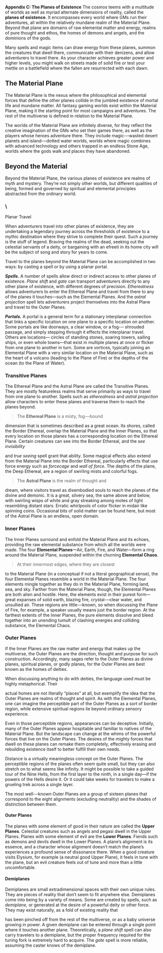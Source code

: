 **Appendix C: The Planes of Existence** The cosmos teems with a
multitude of worlds as well as myriad alternate dimensions of reality,
called the **planes of existence**. It encompasses every world where GMs
run their adventures, all within the relatively mundane realm of the
Material Plane. Beyond that plane are domains of raw elemental matter
and energy, realms of pure thought and ethos, the homes of demons and
angels, and the dominions of the gods.

Many spells and magic items can draw energy from these planes, summon
the creatures that dwell there, communicate with their denizens, and
allow adventurers to travel there. As your character achieves greater
power and higher levels, you might walk on streets made of solid fire or
test your mettle on a battlefield where the fallen are resurrected with
each dawn.

The Material Plane
------------------

The Material Plane is the nexus where the philosophical and elemental
forces that define the other planes collide in the jumbled existence of
mortal life and mundane matter. All fantasy gaming worlds exist within
the Material Plane, making it the starting point for most campaigns and
adventures. The rest of the multiverse is defined in relation to the
Material Plane.

The worlds of the Material Plane are infinitely diverse, for they
reflect the creative imagination of the GMs who set their games there,
as well as the players whose heroes adventure there. They include
magic-­‐‑wasted desert planets and island-­‐‑dotted water worlds, worlds
where magic combines with advanced technology and others trapped in an
endless Stone Age, worlds where the gods walk and places they have
abandoned.

Beyond the Material
-------------------

Beyond the Material Plane, the various planes of existence are realms of
myth and mystery. They’re not simply other worlds, but different
qualities of being, formed and governed by spiritual and elemental
principles abstracted from the ordinary world.

### \
Planar Travel

When adventurers travel into other planes of existence, they are
undertaking a legendary journey across the thresholds of existence to a
mythic destination where they strive to complete their quest. Such a
journey is the stuff of legend. Braving the realms of the dead, seeking
out the celestial servants of a deity, or bargaining with an efreeti in
its home city will be the subject of song and story for years to come.

Travel to the planes beyond the Material Plane can be accomplished in
two ways: by casting a spell or by using a planar portal.

***Spells.*** A number of spells allow direct or indirect access to
other planes of existence. *Plane shift* and *gate* can transport
adventurers directly to any other plane of existence, with different
degrees of precision. *Etherealness* allows adventurers to enter the
Ethereal Plane and travel from there to any of the planes it
touches—such as the Elemental Planes. And the *astral projection* spell
lets adventurers project themselves into the Astral Plane and travel to
the Outer Planes.

***Portals.*** A portal is a general term for a stationary interplanar
connection that links a specific location on one plane to a specific
location on another. Some portals are like doorways, a clear window, or
a fog-­‐‑ shrouded passage, and simply stepping through it effects the
interplanar travel. Others are locations— circles of standing stones,
soaring towers, sailing ships, or even whole towns—that exist in
multiple planes at once or flicker from one plane to another in turn.
Some are vortices, typically joining an Elemental Plane with a very
similar location on the Material Plane, such as the heart of a volcano
(leading to the Plane of Fire) or the depths of the ocean (to the Plane
of Water).

### Transitive Planes

The Ethereal Plane and the Astral Plane are called the Transitive
Planes. They are mostly featureless realms that serve primarily as ways
to travel from one plane to another. Spells such as *etherealness* and
*astral projection* allow characters to enter these planes and traverse
them to reach the planes beyond.

> The **Ethereal Plane** is a misty, fog-­‐‑bound

dimension that is sometimes described as a great ocean. Its shores,
called the Border Ethereal, overlap the Material Plane and the Inner
Planes, so that every location on those planes has a corresponding
location on the Ethereal Plane. Certain creatures can see into the
Border Ethereal, and the *see invisibility*

and *true seeing* spell grant that ability. Some magical effects also
extend from the Material Plane into the Border Ethereal, particularly
effects that use force energy such as *forcecage* and *wall of force.*
The depths of the plane, the Deep Ethereal, are a region of swirling
mists and colorful fogs.

> The **Astral Plane** is the realm of thought and

dream, where visitors travel as disembodied souls to reach the planes of
the divine and demonic. It is a great, silvery sea, the same above and
below, with swirling wisps of white and gray streaking among motes of
light resembling distant stars. Erratic whirlpools of color flicker in
midair like spinning coins. Occasional bits of solid matter can be found
here, but most of the Astral Plane is an endless, open domain.

### Inner Planes

The Inner Planes surround and enfold the Material Plane and its echoes,
providing the raw elemental substance from which all the worlds were
made. The four **Elemental Planes**—Air, Earth, Fire, and Water—form a
ring around the Material Plane, suspended within the churning
**Elemental Chaos**.

> At their innermost edges, where they are closest

to the Material Plane (in a conceptual if not a literal geographical
sense), the four Elemental Planes resemble a world in the Material
Plane. The four elements mingle together as they do in the Material
Plane, forming land, sea, and sky. Farther from the Material Plane,
though, the Elemental Planes are both alien and hostile. Here, the
elements exist in their purest form—great expanses of solid earth,
blazing fire, crystal-­‐‑clear water, and unsullied air. These regions
are little-­‐‑known, so when discussing the Plane of Fire, for example,
a speaker usually means just the border region. At the farthest extents
of the Inner Planes, the pure elements dissolve and bleed together into
an unending tumult of clashing energies and colliding substance, the
Elemental Chaos.

### Outer Planes

If the Inner Planes are the raw matter and energy that makes up the
multiverse, the Outer Planes are the direction, thought and purpose for
such construction. Accordingly, many sages refer to the Outer Planes as
divine planes, spiritual planes, or godly planes, for the Outer Planes
are best known as the homes of deities.

When discussing anything to do with deities, the language used must be
highly metaphorical. Their

actual homes are not literally “places” at all, but exemplify the idea
that the Outer Planes are realms of thought and spirit. As with the
Elemental Planes, one can imagine the perceptible part of the Outer
Planes as a sort of border region, while extensive spiritual regions lie
beyond ordinary sensory experience.

Even in those perceptible regions, appearances can be deceptive.
Initially, many of the Outer Planes appear hospitable and familiar to
natives of the Material Plane. But the landscape can change at the whims
of the powerful forces that live on the Outer Planes. The desires of the
mighty forces that dwell on these planes can remake them completely,
effectively erasing and rebuilding existence itself to better fulfill
their own needs.

Distance is a virtually meaningless concept on the Outer Planes. The
perceptible regions of the planes often seem quite small, but they can
also stretch on to what seems like infinity. It might be possible to
take a guided tour of the Nine Hells, from the first layer to the ninth,
in a single day—if the powers of the Hells desire it. Or it could take
weeks for travelers to make a grueling trek across a single layer.

The most well-­‐‑known Outer Planes are a group of sixteen planes that
correspond to the eight alignments (excluding neutrality) and the shades
of distinction between them.

#### Outer Planes

The planes with some element of good in their nature are called the
**Upper Planes**. Celestial creatures such as angels and pegasi dwell in
the Upper Planes. Planes with some element of evil are the **Lower
Planes**. Fiends such as demons and devils dwell in the Lower Planes. A
plane’s alignment is its essence, and a character whose alignment
doesn’t match the plane’s experiences a profound sense of dissonance
there. When a good creature visits Elysium, for example (a neutral good
Upper Plane), it feels in tune with the plane, but an evil creature
feels out of tune and more than a little uncomfortable.

#### Demiplanes

Demiplanes are small extradimensional spaces with their own unique
rules. They are pieces of reality that don’t seem to fit anywhere else.
Demiplanes come into being by a variety of means. Some are created by
spells, such as *demiplane,* or generated at the desire of a powerful
deity or other force. They may exist naturally, as a fold of existing
reality that

has been pinched off from the rest of the multiverse, or as a baby
universe growing in power. A given demiplane can be entered through a
single point where it touches another plane. Theoretically, a *plane
shift* spell can also carry travelers to a demiplane, but the proper
frequency required for the tuning fork is extremely hard to acquire. The
*gate* spell is more reliable, assuming the caster knows of the
demiplane.
